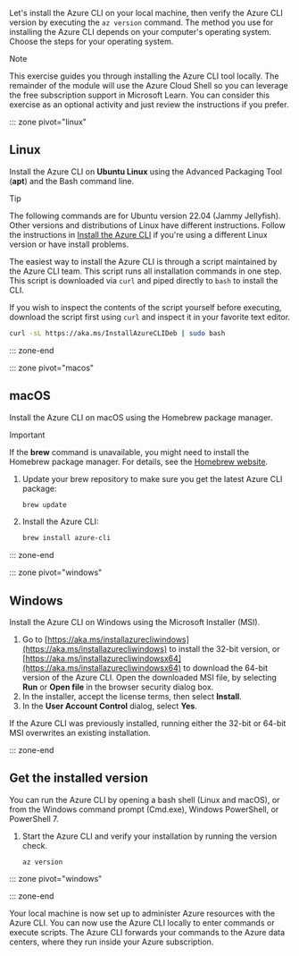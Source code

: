 Let's install the Azure CLI on your local machine, then verify the Azure CLI version by executing the `az version` command. The method you use for installing the Azure CLI depends on your computer's operating system. Choose the steps for your operating system.

> [!NOTE]
> This exercise guides you through installing the Azure CLI tool locally. The remainder of the module will use the Azure Cloud Shell so you can leverage the free subscription support in Microsoft Learn. You can consider this exercise as an optional activity and just review the instructions if you prefer.

::: zone pivot="linux"

## Linux

Install the Azure CLI on **Ubuntu Linux** using the Advanced Packaging Tool (**apt**) and the Bash command line.

> [!TIP]
> The following commands are for Ubuntu version 22.04 (Jammy Jellyfish). Other versions and distributions of Linux have different instructions. Follow the instructions in [Install the Azure CLI](/cli/azure/install-azure-cli) if you're using a different Linux version or have install problems.

The easiest way to install the Azure CLI is through a script maintained by the Azure CLI team. This script runs all installation commands in one step. This script is downloaded via `curl` and piped directly to `bash` to install the CLI.

If you wish to inspect the contents of the script yourself before executing, download the script first using `curl` and inspect it in your favorite text editor.

```bash
curl -sL https://aka.ms/InstallAzureCLIDeb | sudo bash
```

::: zone-end

::: zone pivot="macos"

## macOS

Install the Azure CLI on macOS using the Homebrew package manager.

> [!IMPORTANT]
> If the **brew** command is unavailable, you might need to install the Homebrew package manager. For details, see the [Homebrew website](https://brew.sh/).

1. Update your brew repository to make sure you get the latest Azure CLI package:

    ```bash
    brew update
    ```

1. Install the Azure CLI:

    ```bash
    brew install azure-cli
    ```

::: zone-end

::: zone pivot="windows"

## Windows

Install the Azure CLI on Windows using the Microsoft Installer (MSI).

1. Go to [https://aka.ms/installazurecliwindows](https://aka.ms/installazurecliwindows) to install the 32-bit version, or [https://aka.ms/installazurecliwindowsx64](https://aka.ms/installazurecliwindowsx64) to download the 64-bit version of the Azure CLI. Open the downloaded MSI file, by selecting **Run** or **Open file** in the browser security dialog box.
2. In the installer, accept the license terms, then select **Install**.
3. In the **User Account Control** dialog, select **Yes**.

If the Azure CLI was previously installed, running either the 32-bit or 64-bit MSI overwrites an existing installation.

::: zone-end

## Get the installed version

You can run the Azure CLI by opening a bash shell (Linux and macOS), or from the Windows command prompt (Cmd.exe), Windows PowerShell, or PowerShell 7.

1. Start the Azure CLI and verify your installation by running the version check.

    ```azurecli
    az version
    ```

::: zone pivot="windows"

::: zone-end

Your local machine is now set up to administer Azure resources with the Azure CLI. You can now use the Azure CLI locally to enter commands or execute scripts. The Azure CLI forwards your commands to the Azure data centers, where they run inside your Azure subscription.

